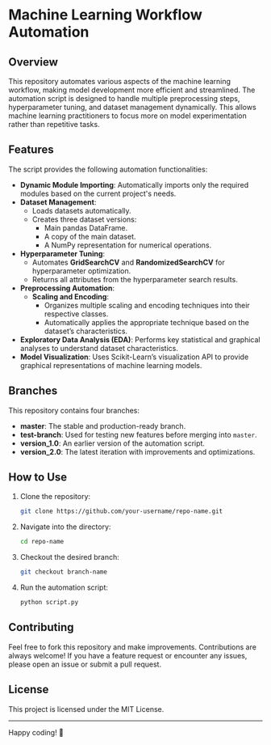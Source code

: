 # Machine Learning Workflow Automation

## Overview
This repository automates various aspects of the machine learning workflow, making model development more efficient and streamlined. The automation script is designed to handle multiple preprocessing steps, hyperparameter tuning, and dataset management dynamically. This allows machine learning practitioners to focus more on model experimentation rather than repetitive tasks.

## Features
The script provides the following automation functionalities:

- **Dynamic Module Importing**: Automatically imports only the required modules based on the current project's needs.
- **Dataset Management**:
  - Loads datasets automatically.
  - Creates three dataset versions:
    - Main pandas DataFrame.
    - A copy of the main dataset.
    - A NumPy representation for numerical operations.
- **Hyperparameter Tuning**:
  - Automates **GridSearchCV** and **RandomizedSearchCV** for hyperparameter optimization.
  - Returns all attributes from the hyperparameter search results.
- **Preprocessing Automation**:
  - **Scaling and Encoding**:
    - Organizes multiple scaling and encoding techniques into their respective classes.
    - Automatically applies the appropriate technique based on the dataset’s characteristics.
- **Exploratory Data Analysis (EDA)**: Performs key statistical and graphical analyses to understand dataset characteristics.
- **Model Visualization**: Uses Scikit-Learn’s visualization API to provide graphical representations of machine learning models.

## Branches
This repository contains four branches:

- **master**: The stable and production-ready branch.
- **test-branch**: Used for testing new features before merging into `master`.
- **version_1.0**: An earlier version of the automation script.
- **version_2.0**: The latest iteration with improvements and optimizations.

## How to Use
1. Clone the repository:
   ```bash
   git clone https://github.com/your-username/repo-name.git
   ```
2. Navigate into the directory:
   ```bash
   cd repo-name
   ```
3. Checkout the desired branch:
   ```bash
   git checkout branch-name
   ```
4. Run the automation script:
   ```bash
   python script.py
   ```

## Contributing
Feel free to fork this repository and make improvements. Contributions are always welcome! If you have a feature request or encounter any issues, please open an issue or submit a pull request.

## License
This project is licensed under the MIT License.

---

Happy coding! 🚀

